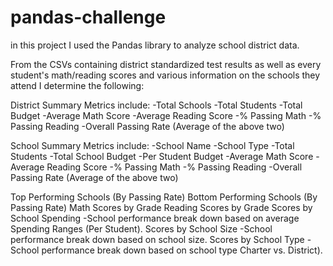 # pandas-challenge

in this project I used the Pandas library to analyze school district data.

From the CSVs containing district standardized test results as well as every student's math/reading scores and various information on the schools they attend I determine the following:

District Summary
Metrics include:
  -Total Schools
  -Total Students
  -Total Budget
  -Average Math Score
  -Average Reading Score
  -% Passing Math
  -% Passing Reading
  -Overall Passing Rate (Average of the above two)

School Summary
Metrics include:
  -School Name
  -School Type
  -Total Students
  -Total School Budget
  -Per Student Budget
  -Average Math Score
  -Average Reading Score
  -% Passing Math
  -% Passing Reading
  -Overall Passing Rate (Average of the above two)
  
Top Performing Schools (By Passing Rate)
Bottom Performing Schools (By Passing Rate)
Math Scores by Grade
Reading Scores by Grade
Scores by School Spending -School performance break down based on average Spending Ranges (Per Student). 
Scores by School Size -School performance break down based on school size. 
Scores by School Type -School performance break down based on school type Charter vs. District).

